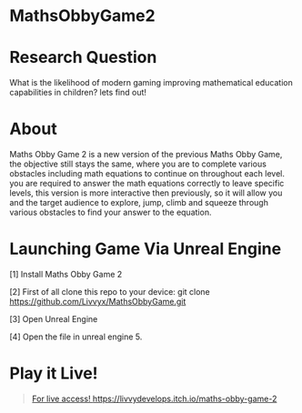 # MathsObbyGame2

# Research Question
What is the likelihood of modern gaming improving mathematical education capabilities in children? lets find out!

# About

Maths Obby Game 2 is a new version of the previous Maths Obby Game, the objective still stays the same, where you are to complete various obstacles including math equations to continue on throughout each level. 
you are required to answer the math equations correctly to leave specific levels, this version is more interactive then previously, so it will allow you and the target audience to explore, jump, climb 
and squeeze through various obstacles to find your answer to the equation.

# Launching Game Via Unreal Engine

[1] Install Maths Obby Game 2

[2] First of all clone this repo to your device: git clone https://github.com/Livvyx/MathsObbyGame.git

[3] Open Unreal Engine

[4] Open the file in unreal engine 5.

# Play it Live!

> [For live access! ](https://livvydevelops.itch.io/maths-obby-game-2)https://livvydevelops.itch.io/maths-obby-game-2
